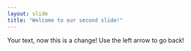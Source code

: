 ```yaml
---
layout: slide
title: "Welcome to our second slide!"
---
```

Your text, now this is a change!
Use the left arrow to go back!